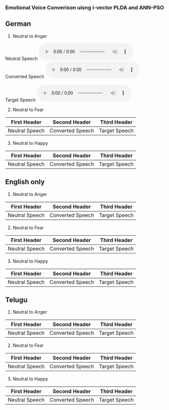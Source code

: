 

### Emotional Voice Converison uisng i-vector PLDA and ANN-PSO

## German

1. Neutral to Anger 

 
 <script src = "https://api.html5media.info/1.1.4/html5media.min.js"></script>
Neutral Speech     <audio src="a_tar.wav" controls preload></audio> 
<br>
Converted Speech  <audio src="a_tar.wav" controls preload></audio>  
<br>
Target Speech     <audio src="a_tar.wav" controls preload></audio> 
<br>

2. Neutral to Fear

First Header | Second Header| Third Header|
------------ | ------------- | ------------|
Neutral Speech | Converted Speech | Target Speech

3. Neutral to Happy

First Header | Second Header| Third Header|
------------ | ------------- | ------------|
Neutral Speech | Converted Speech | Target Speech

## English only

1. Neutral to Anger

First Header | Second Header| Third Header|
------------ | ------------- | ------------|
Neutral Speech | Converted Speech | Target Speech


2. Neutral to Fear

First Header | Second Header| Third Header|
------------ | ------------- | ------------|
Neutral Speech | Converted Speech | Target Speech

3. Neutral to Happy

First Header | Second Header| Third Header|
------------ | ------------- | ------------|
Neutral Speech | Converted Speech | Target Speech


## Telugu


1. Neutral to Anger


First Header | Second Header| Third Header|
------------ | ------------- | ------------|
Neutral Speech | Converted Speech | Target Speech


2. Neutral to Fear

First Header | Second Header| Third Header|
------------ | ------------- | ------------|
Neutral Speech | Converted Speech | Target Speech

3. Neutral to Happy

First Header | Second Header| Third Header|
------------ | ------------- | ------------|
Neutral Speech | Converted Speech | Target Speech

